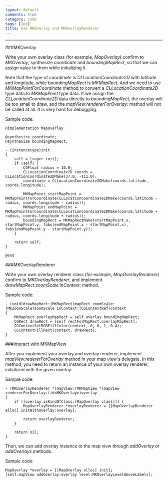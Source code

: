 ```yaml
---
layout: default
comments: true
category: code
tags: [ios]
title: Use MKOverlay and MKOverlayRenderer
---
```

---

###MKOverlay

Write your own overlay class (for example, *MapOverlay*) confirm to *MKOverlay*, synthesize *coordinate* and *boundingMapRect*, so that we can assign value to them while initializing it.

Note that the type of *coordinate* is *CLLocationCoordinate2D* with *latitude* and *longitude*, while *boundingMapRect* is *MKMapRect*. And we need to use *MKMapPointForCoordinate* method to convert a *CLLocationCoordinate2D* type data to *MKMapPoint* type data. If we assign the *CLLocationCoordinate2D* data directly to *boundingMapRect*, the overlay will be too small to draw, and the *mapView:rendererForOverlay:* method will not be called at all. It is very hard for debugging.

Sample code: 

	@implementation MapOverlay

	@synthesize coordinate;
	@synthesize boundingMapRect;

	- (instancetype)init
	{
	    self = [super init];
	    if (self) {
	        CGFloat radius = 10.0;
	        CLLocationCoordinate2D coords = CLLocationCoordinate2DMake(37.0, -111.0);
	        coordinate = CLLocationCoordinate2DMake(coords.latitude, coords.longitude);
	        
	        MKMapPoint startMapPoint = MKMapPointForCoordinate(CLLocationCoordinate2DMake(coords.latitude - radius, coords.longitude - radius));
	        MKMapPoint endMapPoint = MKMapPointForCoordinate(CLLocationCoordinate2DMake(coords.latitude + radius, coords.longitude + radius));
	        boundingMapRect = MKMapRectMake(startMapPoint.x, startMapPoint.y, fabs(endMapPoint.x - startMapPoint.x), fabs(endMapPoint.y - startMapPoint.y));
	    }
    
    	return self;
	}
	
	@end


###MKOverlayRenderer

Write your own overlay renderer class (for example, *MapOverlayRenderer*) confirm to *MKOverlayRenderer*, and implement *drawMapRect:zoomScale:inContext:* method.

Sample code:

	- (void)drawMapRect:(MKMapRect)mapRect zoomScale:(MKZoomScale)zoomScale inContext:(CGContextRef)context
	{
	    MKMapRect overlayMapRect = self.overlay.boundingMapRect;
	    CGRect drawRect = [self rectForMapRect:overlayMapRect];
	    CGContextSetRGBFillColor(context, 0, 0, 1, 0.4);
	    CGContextFillRect(context, drawRect);
	}

###Interact with MKMapView

After you implement your overlay and overlay renderer, implement *mapView:redererForOverlay* method in your map view's delegate. In this method, you need to return an instance of your own overlay renderer, initialized with the given overlay.

Sample code:

	- (MKOverlayRenderer *)mapView:(MKMapView *)mapView rendererForOverlay:(id<MKOverlay>)overlay
	{
	    if ([overlay isKindOfClass:[MapOverlay class]]) {
	        MapOverlayRenderer *overlayRenderer = [[MapOverlayRenderer alloc] initWithOverlay:overlay];
	        
	        return overlayRenderer;
	    }
	    
	    return nil;
	}

Then, we can add overlay instance to the map view through *addOverlay* or *addOverlays* methods.

Sample code:

	MapOverlay *overlay = [[MapOverlay alloc] init];
    [self.mapView addOverlay:overlay level:MKOverlayLevelAboveLabels];

	